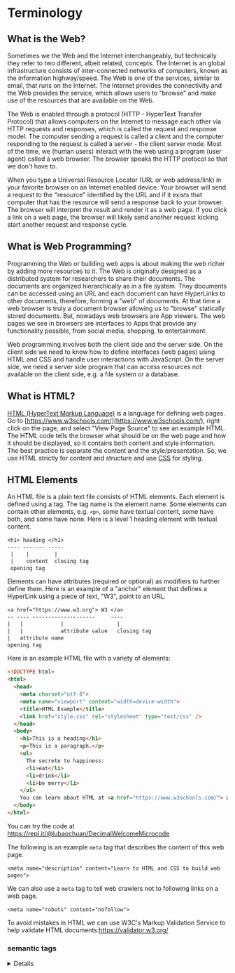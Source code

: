 # Terminology
## What is the Web?

Sometimes we the Web and the Internet interchangeably, but technically
they refer to two different, albeit related, concepts. The Internet is
an global infrastructure consists of inter-connected networks of computers,
known as the information highway/speed. The Web is one of the services,
similar to email, that runs on the Internet. The Internet provides the
connectivity and the Web provides the service, which allows users to "browse"
and make use of the resources that are available on the Web.

The Web is enabled through a protocol (HTTP - HyperText Transfer Protocol)
that allows computers on the
Internet to message each other via HTTP requests and responses, which is called
the request and response model. The computer sending a request is called a
client and the computer responding to the request is called a server - the client
server mode.  Most of the time, we (human users) interact
with the web using a program (user agent) called a web browser. The browser
speaks the HTTP protocol so that we don't have to.

When you type a Universal Resource Locator (URL or web address/link) in your
favorite browser on an Internet enabled device. Your browser will send a request to the
"resource" identified by the URL and if it exists that computer that has the
resource will send a response back to your browser. The browser will interpret
the result and render it as a web page. If you click a link on a web page, the
browser will likely send another request kicking start another request and
response cycle.

## What is Web Programming?
Programming the Web or building web apps is about making the web richer by
adding more resources to it. The Web is originally designed as a distributed
system for researchers to share their documents. The documents are organized
hierarchically as in a file system. They documents can be accessed using an URL
and each document can have HyperLinks to other documents, therefore, forming a
"web" of documents. At that time a web browser is truly a document browser
allowing us to "browse" statically stored documents. But, nowadays web browsers
are App viewers. The web pages we see in browsers are interfaces to Apps that
provide any functionality possible, from social media, shopping, to entertainment.

Web programming involves both the client side and the server side. On the client
side we need to know how to define interfaces (web pages) using
HTML and CSS and handle user interactions with JavaScript. On the server side,
we need a server side program that can access resources not available on the
client side, e.g. a file system or a database.

## What is HTML?

[HTML (HyperText Markup Language)](https://www.w3schools.com/html/html_intro.asp)
is a language for defining web pages. Go to
[https://www.w3schools.com/](https://www.w3schools.com/), right click on the
page, and select "View Page Source" to see an example HTML. The HTML code tells
the browser what should be on the web page and how it should be displayed, so
it contains both content and style information. The best practice is separate
the content and the style/presentation. So, we use HTML strictly for content
and structure and use [CSS](https://www.w3schools.com/css/css_intro.asp)
for styling.

## HTML Elements

An HTML file is a plain text file consists of HTML elements. Each element is
defined using a tag. The tag name is the element name. Some elements can contain
other elements, e.g. `<p>`, some have textual content, some have both, and some
have none. Here is a level 1 heading element with textual content.

```
<h1> heading </h1>
---- ------- -----
 |    |        |
 |    content  closing tag
 opening tag

```

Elements can have attributes (required or optional) as modifiers to further define them.
Here is an example of a "anchor" element that defines a HyperLink using
a piece of text, "W3", point to an URL.

```
<a href="https://www.w3.org"> W3 </a>
-- ---- --------------------     ----
|   |            |                 |
|   |            attribute value   closing tag
|   attribute name
opening tag
```

Here is an example HTML file with a variety of elements:
```html
<!DOCTYPE html>
<html>
  <head>
    <meta charset="utf-8">
    <meta name="viewport" content="width=device-width">
    <title>HTML Example</title>
    <link href="style.css" rel="stylesheet" type="text/css" />
  </head>
  <body>
    <h1>This is a heading</h1>
    <p>This is a paragraph.</p>
    <ul>
      The secrete to happiness:
      <li>eat</li>
      <li>drink</li>
      <li>be merry</li>
    </ul>
    You can learn about HTML at <a href="https://www.w3schools.com/"> w3schools </a>.
  </body>
</html>
```
You can try the code at https://repl.it/@lubaochuan/DecimalWelcomeMicrocode

The following is an example `meta` tag that describes the content
of this web page.
```
<meta name="description" content="Learn to HTML and CSS to build web pages">
```
We can also use a `meta` tag to tell web crawlers not to following
links on a web page.
```
<meta name="robots" content="nofollow">
```

To avoid mistakes in HTML we can use W3C's Markup Validation Service
to help validate HTML documents:https://validator.w3.org/

### semantic tags
<article>
<aside>
<details>
<figcaption>
<figure>
<footer>
<header>
<main>
<mark>
<nav>
<section>
<summary>
<time>
https://www.w3schools.com/html/html5_semantic_elements.asp

The `<section>` tag defines, in a document, a section -
a thematic grouping of content, typically with a heading.

The `<article>` tag defines independent, self-contained content, e.g. forum post, blog post, and newspaper article.

The `<header>` tag defines a container for introductory content
or a set of navigational links. It typically contains one or more
heading elements (`<h1>...<h6>`), logo or icon, and authorship
information.

The `<footer>` tag defines a footer for a document or section.
It typically contains authorship information, copyright information,
contact information, sitemap, back to top links, and related documents.

The `<nav>` tag defines a set of (major) navigation links.

The `<aside>` tag defines some content aside from the content it
is placed in (like a sidebar).

The `<figure>` tag defines self-contained content, e.g. illustrations,
diagrams, photos, and code listings.

The `<figcaption>` tag defines a caption for a `<figure>` element.

## Page Layout

An HTML file defines the content and the structure of a web page using HTML elements that are nested in a tree structure. This structure along with the CSS rules determines the layout of the page - which element is in which element and their position on the web page.

Each element is represented internally as a box (the box model):

![box_model](images/box_model.png)

responsive layout example
https://repl.it/@lubaochuan/HumbleFrighteningLinuxkernel

blog layout example
https://repl.it/@lubaochuan/UncomfortableAnguishedBookmark

CSS `flexbox` layout
https://www.w3schools.com/css/css3_flexbox.asp


block and inline elements

https://repl.it/@lubaochuan/SaddlebrownThirstyCosmos

validators

HTML5 https://repl.it/@lubaochuan/IndianredImaginativeCommercialsoftware

CSS https://repl.it/@lubaochuan/StaticWholeDevelopers

## What is CSS?
basic CSS
https://repl.it/@lubaochuan/TestyFumblingBytes

page layout using float
https://repl.it/@lubaochuan/InnocentElatedVirtualmemory

page layout using flex
https://repl.it/@lubaochuan/NegativeOrangeMetric

page layout using grid
https://repl.it/@lubaochuan/MediumorchidAgileGraph

page layout with semantic elements
https://repl.it/@lubaochuan/ImmenseFussyAutomatedinformationsystem

semantic markup

CSS reset
```
* {
  margin: 0;
  padding: 0;
}
```

form with label
https://repl.it/@lubaochuan/ScientificSpecificDownloads

checkboxes (radio)
https://repl.it/@lubaochuan/WearyMotionlessProblems

fieldset
https://repl.it/@lubaochuan/ActiveHarshMysql

styled form
https://repl.it/@lubaochuan/CrispModestPixels

Responsive

show warning
https://repl.it/@lubaochuan/CarefulTurbulentVolume

change page layout
https://repl.it/@lubaochuan/SelfreliantHumblePolygons



custom element
https://repl.it/@lubaochuan/OverdueQuickPcboard
https://repl.it/@lubaochuan/ChocolateLongDatalogs

extend a built-in element
https://repl.it/@lubaochuan/BossyWellwornPasswords
